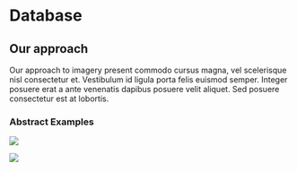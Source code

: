 # Database

## Our approach

Our approach to imagery present commodo cursus magna, vel scelerisque nisl consectetur et. Vestibulum id ligula porta felis euismod semper. Integer posuere erat a ante venenatis dapibus posuere velit aliquet. Sed posuere consectetur est at lobortis.

### Abstract Examples

![](https://images.unsplash.com/photo-1618005198919-d3d4b5a92ead?crop=entropy\&cs=tinysrgb\&fm=jpg\&ixid=MnwxOTcwMjR8MHwxfHNlYXJjaHwxMHx8aWxsdXN0cmF0aW9ufGVufDB8fHx8MTY2MDU3Mjk5Ng\&ixlib=rb-1.2.1\&q=80)

![](https://images.unsplash.com/photo-1558591710-4b4a1ae0f04d?crop=entropy\&cs=tinysrgb\&fm=jpg\&ixid=MnwxOTcwMjR8MHwxfHNlYXJjaHw1fHxhYnN0cmFjdHxlbnwwfHx8fDE2NjA1NzI4NTc\&ixlib=rb-1.2.1\&q=80)
